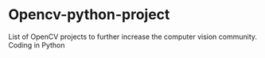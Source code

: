 # Opencv-python-project
List of OpenCV projects to further increase the computer vision community. Coding in Python
